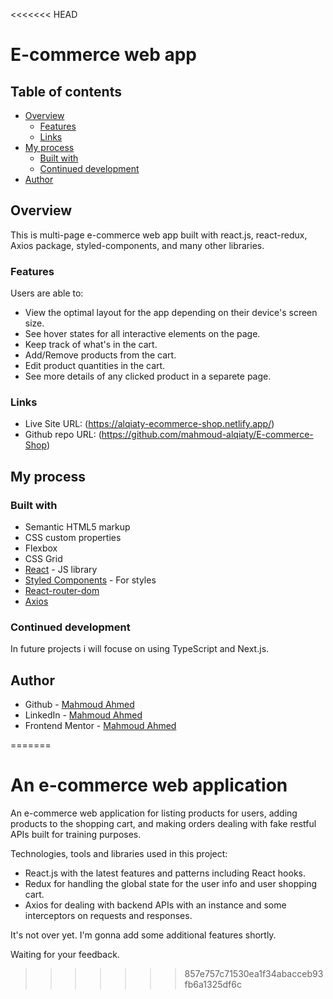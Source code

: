 <<<<<<< HEAD
# E-commerce web app
## Table of contents

- [Overview](#overview)
  - [Features](#Features)
  - [Links](#links)
- [My process](#my-process)
  - [Built with](#built-with)
  - [Continued development](#continued-development)
- [Author](#author)


## Overview
This is multi-page e-commerce web app built with react.js, react-redux, Axios package, styled-components, and many other libraries.

### Features

Users are able to:
- View the optimal layout for the app depending on their device's screen size.
- See hover states for all interactive elements on the page.
- Keep track of what's in the cart.
- Add/Remove products from the cart.
- Edit product quantities in the cart.
- See more details of any clicked product in a separete page.
### Links

- Live Site URL: (https://alqiaty-ecommerce-shop.netlify.app/)
- Github repo URL: (https://github.com/mahmoud-alqiaty/E-commerce-Shop)

## My process

### Built with

- Semantic HTML5 markup
- CSS custom properties
- Flexbox
- CSS Grid
- [React](https://reactjs.org/) - JS library
- [Styled Components](https://styled-components.com/) - For styles
- [React-router-dom](https://reactrouter.com/web/guides/quick-start)
- [Axios](https://axios-http.com/)


### Continued development

In future projects i will focuse on using TypeScript and Next.js.

## Author
- Github - [Mahmoud Ahmed](https://github.com/mahmoud-alqiaty)
- LinkedIn - [Mahmoud Ahmed](https://www.linkedin.com/in/mahmoud-ahmed-75551b200/)
- Frontend Mentor - [Mahmoud Ahmed](https://www.frontendmentor.io/profile/mahmoud-alqiaty)


=======
# An e-commerce web application

An e-commerce web application for listing products for users, adding products to the shopping cart, and making orders dealing with fake restful APIs built for training purposes.


Technologies, tools and libraries used in this project: 
- React.js with the latest features and patterns including React hooks.
- Redux for handling the global state for the user info and user shopping cart.
- Axios for dealing with backend APIs with an instance and some interceptors on requests and responses.

It's not over yet. I'm gonna add some additional features shortly.

Waiting for your feedback.
>>>>>>> 857e757c71530ea1f34abacceb93fb6a1325df6c
